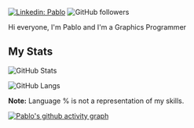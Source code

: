 [![Linkedin: Pablo](https://img.shields.io/badge/-Pablo%20Cebollada%20Hernandez-blue?style=flat-square&logo=Linkedin&logoColor=white)](https://www.linkedin.com/in/pablo-cebollada-hernández/)
![GitHub followers](https://img.shields.io/github/followers/PaablooCH?label=Follow&style=social)

Hi everyone, I'm Pablo and I'm a Graphics Programmer

## My Stats

![GitHub Stats](https://github-readme-stats.vercel.app/api?username=paablooch&show_icons=true&theme=radical)
<!--[![GitHub Streak](https://github-readme-streak-stats.herokuapp.com?user=paablooch&theme=radical&date_format=M%20j%5B%2C%20Y%5D)](https://git.io/streak-stats)-->
![GitHub Langs](https://github-readme-stats.vercel.app/api/top-langs/?username=paablooch&layout=compact&theme=radical)

**Note:** Language % is not a representation of my skills.

[![Pablo's github activity graph](https://github-readme-activity-graph.vercel.app/graph?username=paablooch&theme=dracula)](https://github.com/paablooch/github-readme-activity-graph)

<!--
![Github Trophy](https://github-profile-trophy.vercel.app/?username=paablooch&theme=radical)
-->
